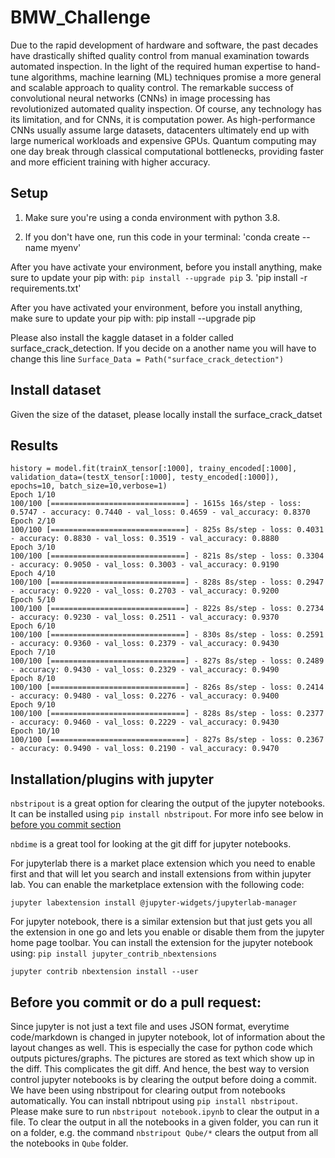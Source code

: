 # BMW_Challenge

Due to the rapid development of hardware and software, the past decades have
drastically shifted quality control from manual examination towards automated
inspection. In the light of the required human expertise to hand-tune
algorithms, machine learning (ML) techniques promise a more general and scalable
approach to quality control. The remarkable success of convolutional neural
networks (CNNs) in image processing has revolutionized automated quality
inspection. Of course, any technology has its limitation, and for CNNs, it is
computation power. As high-performance CNNs usually assume large datasets,
datacenters ultimately end up with large numerical workloads and expensive GPUs.
Quantum computing may one day break through classical computational bottlenecks,
providing faster and more efficient training with higher accuracy.

## Setup

1. Make sure you're using a conda environment with python 3.8.

2. If you don't have one, run this code in your terminal: 'conda create --name
   myenv'

After you have activate your environment, before you install anything, make sure
to update your pip with: `pip install --upgrade pip` 3. 'pip install -r
requirements.txt'

After you have activated your environment, before you install anything, make
sure to update your pip with: pip install --upgrade pip

Please also install the kaggle dataset in a folder called
surface_crack_detection. If you decide on a another name you will have to change
this line `Surface_Data = Path("surface_crack_detection")`

## Install dataset

Given the size of the dataset, please locally install the surface_crack_datset

## Results

```
history = model.fit(trainX_tensor[:1000], trainy_encoded[:1000], validation_data=(testX_tensor[:1000], testy_encoded[:1000]), epochs=10, batch_size=10,verbose=1)
Epoch 1/10
100/100 [==============================] - 1615s 16s/step - loss: 0.5747 - accuracy: 0.7440 - val_loss: 0.4659 - val_accuracy: 0.8370
Epoch 2/10
100/100 [==============================] - 825s 8s/step - loss: 0.4031 - accuracy: 0.8830 - val_loss: 0.3519 - val_accuracy: 0.8880
Epoch 3/10
100/100 [==============================] - 821s 8s/step - loss: 0.3304 - accuracy: 0.9050 - val_loss: 0.3003 - val_accuracy: 0.9190
Epoch 4/10
100/100 [==============================] - 828s 8s/step - loss: 0.2947 - accuracy: 0.9220 - val_loss: 0.2703 - val_accuracy: 0.9200
Epoch 5/10
100/100 [==============================] - 822s 8s/step - loss: 0.2734 - accuracy: 0.9230 - val_loss: 0.2511 - val_accuracy: 0.9370
Epoch 6/10
100/100 [==============================] - 830s 8s/step - loss: 0.2591 - accuracy: 0.9360 - val_loss: 0.2379 - val_accuracy: 0.9430
Epoch 7/10
100/100 [==============================] - 827s 8s/step - loss: 0.2489 - accuracy: 0.9430 - val_loss: 0.2329 - val_accuracy: 0.9490
Epoch 8/10
100/100 [==============================] - 826s 8s/step - loss: 0.2414 - accuracy: 0.9480 - val_loss: 0.2276 - val_accuracy: 0.9400
Epoch 9/10
100/100 [==============================] - 828s 8s/step - loss: 0.2377 - accuracy: 0.9460 - val_loss: 0.2229 - val_accuracy: 0.9430
Epoch 10/10
100/100 [==============================] - 827s 8s/step - loss: 0.2367 - accuracy: 0.9490 - val_loss: 0.2190 - val_accuracy: 0.9470
```

## Installation/plugins with jupyter

`nbstripout` is a great option for clearing the output of the jupyter notebooks.
It can be installed using `pip install nbstripout`. For more info see below in
[before you commit section](#beforecommit)

`nbdime` is a great tool for looking at the git diff for jupyter notebooks.

For jupyterlab there is a market place extension which you need to enable first
and that will let you search and install extensions from within jupyter lab. You
can enable the marketplace extension with the following code:

`jupyter labextension install @jupyter-widgets/jupyterlab-manager`

For jupyter notebook, there is a similar extension but that just gets you all
the extension in one go and lets you enable or disable them from the jupyter
home page toolbar. You can install the extension for the jupyter notebook using:
`pip install jupyter_contrib_nbextensions`

`jupyter contrib nbextension install --user`

## <a name="beforecommit"></a> Before you commit or do a pull request:

Since jupyter is not just a text file and uses JSON format, everytime
code/markdown is changed in jupyter notebook, lot of information about the
layout changes as well. This is especially the case for python code which
outputs pictures/graphs. The pictures are stored as text which show up in the
diff. This complicates the git diff. And hence, the best way to version control
jupyter notebooks is by clearing the output before doing a commit. We have been
using nbstripout for clearing output from notebooks automatically. You can
install nbtripout using `pip install nbstripout`. Please make sure to run
`nbstripout notebook.ipynb` to clear the output in a file. To clear the output
in all the notebooks in a given folder, you can run it on a folder, e.g. the
command `nbstripout Qube/*` clears the output from all the notebooks in `Qube`
folder.
